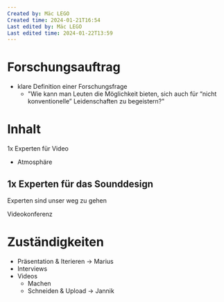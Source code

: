 ```yaml
---
Created by: Mäc LEGO
Created time: 2024-01-21T16:54
Last edited by: Mäc LEGO
Last edited time: 2024-01-22T13:59
---
```

# Forschungsauftrag

- klare Definition einer Forschungsfrage
    - "Wie kann man Leuten die Möglichkeit bieten, sich auch für “nicht konventionelle” Leidenschaften zu begeistern?"

# Inhalt

1x Experten für Video

- Atmosphäre

## 1x Experten für das Sounddesign

Experten sind unser weg zu gehen

Videokonferenz

# Zuständigkeiten

- Präsentation & Iterieren → Marius
- Interviews
- Videos
    - Machen
    - Schneiden & Upload → Jannik